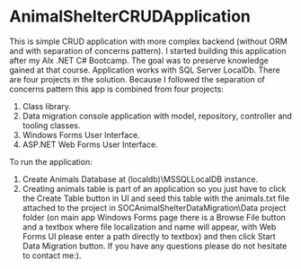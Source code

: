 # AnimalShelterCRUDApplication

This is simple CRUD application with more complex backend (without ORM and with separation of concerns pattern).
I started building this application after my Alx .NET C# Bootcamp. The goal was to preserve knowledge gained at that course. 
Application works with SQL Server LocalDb.
There are four projects in the solution. 
Because I followed the separation of concerns pattern this app is combined from four projects:
1. Class library.
2. Data migration console application with model, repository, controller and tooling classes.
3. Windows Forms User Interface.
4. ASP.NET Web Forms User Interface.

To run the application:
1. Create Animals Database at (localdb)\MSSQLLocalDB instance.
2. Creating animals table is part of an application so you just have to click the Create Table button in UI
   and seed this table with the animals.txt file attached to the project in SOCAnimalShelterDataMigration\Data project folder
   (on main app Windows Forms page there is a Browse File button and a textbox where file localization and name will appear, with Web Forms UI please enter a path directly to textbox) and then click Start Data Migration button.
   If you have any questions please do not hesitate to contact me:).
